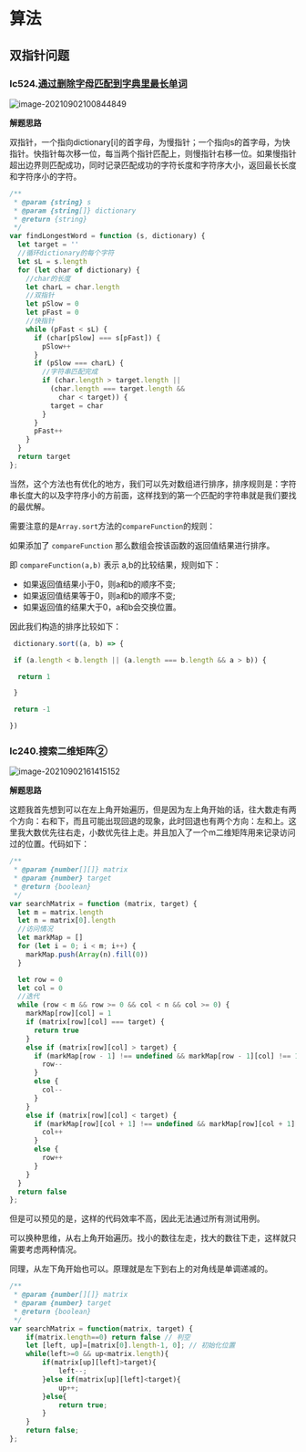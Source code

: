 # 算法

## 双指针问题

### lc524.[通过删除字母匹配到字典里最长单词](https://leetcode-cn.com/problems/longest-word-in-dictionary-through-deleting/)

![image-20210902100844849](C:\Users\Administrator\AppData\Roaming\Typora\typora-user-images\image-20210902100844849.png)

**解题思路**

双指针，一个指向dictionary[i]的首字母，为慢指针；一个指向s的首字母，为快指针。快指针每次移一位，每当两个指针匹配上，则慢指针右移一位。如果慢指针超出边界则匹配成功，同时记录匹配成功的字符长度和字符序大小，返回最长长度和字符序小的字符。

```js
/**
 * @param {string} s
 * @param {string[]} dictionary
 * @return {string}
 */
var findLongestWord = function (s, dictionary) {
  let target = ''
  //循环dictionary的每个字符
  let sL = s.length
  for (let char of dictionary) {
    //char的长度
    let charL = char.length
    //双指针
    let pSlow = 0
    let pFast = 0
    //快指针
    while (pFast < sL) {
      if (char[pSlow] === s[pFast]) {
        pSlow++
      }
      if (pSlow === charL) {
        //字符串匹配完成
        if (char.length > target.length ||
          (char.length === target.length &&
            char < target)) {
          target = char
        }
      }
      pFast++
    }
  }
  return target
};
```

当然，这个方法也有优化的地方，我们可以先对数组进行排序，排序规则是：字符串长度大的以及字符序小的方前面，这样找到的第一个匹配的字符串就是我们要找的最优解。

需要注意的是`Array.sort`方法的`compareFunction`的规则：

如果添加了 `compareFunction` 那么数组会按该函数的返回值结果进行排序。

即 `compareFunction(a,b)` 表示 a,b的比较结果，规则如下：

- 如果返回值结果小于0，则a和b的顺序不变;
- 如果返回值结果等于0，则a和b的顺序不变;
- 如果返回值的结果大于0，a和b会交换位置。

因此我们构造的排序比较如下：

```js
 dictionary.sort((a, b) => {

 if (a.length < b.length || (a.length === b.length && a > b)) {

  return 1

 }

 return -1

})
```

### lc240.搜索二维矩阵②

![image-20210902161415152](C:\Users\Administrator\AppData\Roaming\Typora\typora-user-images\image-20210902161415152.png)

**解题思路**

这题我首先想到可以在左上角开始遍历，但是因为左上角开始的话，往大数走有两个方向：右和下，而且可能出现回退的现象，此时回退也有两个方向：左和上。这里我大数优先往右走，小数优先往上走。并且加入了一个m二维矩阵用来记录访问过的位置。代码如下：

```js
/**
 * @param {number[][]} matrix
 * @param {number} target
 * @return {boolean}
 */
var searchMatrix = function (matrix, target) {
  let m = matrix.length
  let n = matrix[0].length
  //访问情况
  let markMap = []
  for (let i = 0; i < m; i++) {
    markMap.push(Array(n).fill(0))
  }

  let row = 0
  let col = 0
  //迭代
  while (row < m && row >= 0 && col < n && col >= 0) {
    markMap[row][col] = 1
    if (matrix[row][col] === target) {
      return true
    }
    else if (matrix[row][col] > target) {
      if (markMap[row - 1] !== undefined && markMap[row - 1][col] !== 1) {
        row--
      }
      else {
        col--
      }
    }
    else if (matrix[row][col] < target) {
      if (markMap[row][col + 1] !== undefined && markMap[row][col + 1] !== 1) {
        col++
      }
      else {
        row++
      }
    }
  }
  return false
};
```

但是可以预见的是，这样的代码效率不高，因此无法通过所有测试用例。

可以换种思维，从右上角开始遍历。找小的数往左走，找大的数往下走，这样就只需要考虑两种情况。

同理，从左下角开始也可以。原理就是左下到右上的对角线是单调递减的。

```js
/**
 * @param {number[][]} matrix
 * @param {number} target
 * @return {boolean}
 */
var searchMatrix = function(matrix, target) {
    if(matrix.length==0) return false // 判空
    let [left, up]=[matrix[0].length-1, 0]; // 初始化位置
    while(left>=0 && up<matrix.length){
        if(matrix[up][left]>target){
            left--;
        }else if(matrix[up][left]<target){
            up++;
        }else{
            return true;
        }
    }
    return false;
};

```

